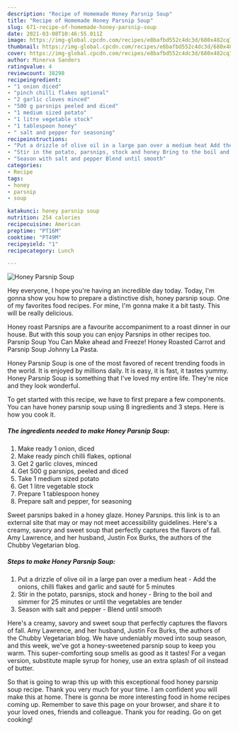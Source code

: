 ```yaml
---
description: "Recipe of Homemade Honey Parsnip Soup"
title: "Recipe of Homemade Honey Parsnip Soup"
slug: 671-recipe-of-homemade-honey-parsnip-soup
date: 2021-03-08T10:46:55.011Z
image: https://img-global.cpcdn.com/recipes/e8bafbd552c4dc3d/680x482cq70/honey-parsnip-soup-recipe-main-photo.jpg
thumbnail: https://img-global.cpcdn.com/recipes/e8bafbd552c4dc3d/680x482cq70/honey-parsnip-soup-recipe-main-photo.jpg
cover: https://img-global.cpcdn.com/recipes/e8bafbd552c4dc3d/680x482cq70/honey-parsnip-soup-recipe-main-photo.jpg
author: Minerva Sanders
ratingvalue: 4
reviewcount: 38298
recipeingredient:
- "1 onion diced"
- "pinch chilli flakes optional"
- "2 garlic cloves minced"
- "500 g parsnips peeled and diced"
- "1 medium sized potato"
- "1 litre vegetable stock"
- "1 tablespoon honey"
- " salt and pepper for seasoning"
recipeinstructions:
- "Put a drizzle of olive oil in a large pan over a medium heat Add the onions, chilli flakes and garlic and sauté for 5 minutes"
- "Stir in the potato, parsnips, stock and honey Bring to the boil and simmer for 25 minutes or until the vegetables are tender"
- "Season with salt and pepper Blend until smooth"
categories:
- Recipe
tags:
- honey
- parsnip
- soup

katakunci: honey parsnip soup 
nutrition: 254 calories
recipecuisine: American
preptime: "PT16M"
cooktime: "PT49M"
recipeyield: "1"
recipecategory: Lunch

---
```



![Honey Parsnip Soup](https://img-global.cpcdn.com/recipes/e8bafbd552c4dc3d/680x482cq70/honey-parsnip-soup-recipe-main-photo.jpg)

Hey everyone, I hope you're having an incredible day today. Today, I'm gonna show you how to prepare a distinctive dish, honey parsnip soup. One of my favorites food recipes. For mine, I'm gonna make it a bit tasty. This will be really delicious.

Honey roast Parsnips are a favourite accompaniment to a roast dinner in our house. But with this soup you can enjoy Parsnips in other recipes too. Parsnip Soup You Can Make ahead and Freeze! Honey Roasted Carrot and Parsnip Soup Johnny La Pasta.

Honey Parsnip Soup is one of the most favored of recent trending foods in the world. It is enjoyed by millions daily. It is easy, it is fast, it tastes yummy. Honey Parsnip Soup is something that I've loved my entire life. They're nice and they look wonderful.


To get started with this recipe, we have to first prepare a few components. You can have honey parsnip soup using 8 ingredients and 3 steps. Here is how you cook it.

<!--inarticleads1-->

##### The ingredients needed to make Honey Parsnip Soup:

1. Make ready 1 onion, diced
1. Make ready pinch chilli flakes, optional
1. Get 2 garlic cloves, minced
1. Get 500 g parsnips, peeled and diced
1. Take 1 medium sized potato
1. Get 1 litre vegetable stock
1. Prepare 1 tablespoon honey
1. Prepare  salt and pepper, for seasoning


Sweet parsnips baked in a honey glaze. Honey Parsnips. this link is to an external site that may or may not meet accessibility guidelines. Here&#39;s a creamy, savory and sweet soup that perfectly captures the flavors of fall. Amy Lawrence, and her husband, Justin Fox Burks, the authors of the Chubby Vegetarian blog. 

<!--inarticleads2-->

##### Steps to make Honey Parsnip Soup:

1. Put a drizzle of olive oil in a large pan over a medium heat - Add the onions, chilli flakes and garlic and sauté for 5 minutes
1. Stir in the potato, parsnips, stock and honey - Bring to the boil and simmer for 25 minutes or until the vegetables are tender
1. Season with salt and pepper - Blend until smooth


Here&#39;s a creamy, savory and sweet soup that perfectly captures the flavors of fall. Amy Lawrence, and her husband, Justin Fox Burks, the authors of the Chubby Vegetarian blog. We have undeniably moved into soup season, and this week, we&#39;ve got a honey-sweetened parsnip soup to keep you warm. This super-comforting soup smells as good as it tastes! For a vegan version, substitute maple syrup for honey, use an extra splash of oil instead of butter. 

So that is going to wrap this up with this exceptional food honey parsnip soup recipe. Thank you very much for your time. I am confident you will make this at home. There is gonna be more interesting food in home recipes coming up. Remember to save this page on your browser, and share it to your loved ones, friends and colleague. Thank you for reading. Go on get cooking!
